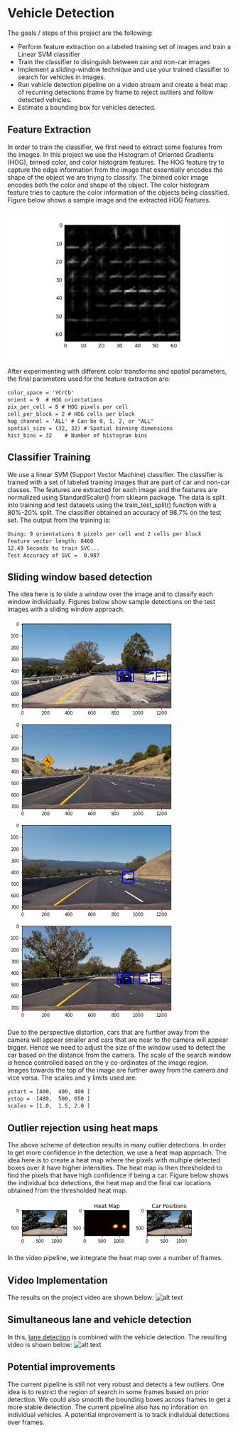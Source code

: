 # Vehicle Detection

The goals / steps of this project are the following:

* Perform feature extraction on a labeled training set of images and train a  Linear SVM classifier
* Train the classifier to disinguish between car and non-car images
* Implement a sliding-window technique and use your trained classifier to search for vehicles in images.
* Run vehicle detection pipeline on a video stream and create a heat map of recurring detections frame by frame to reject outliers and follow detected vehicles.
* Estimate a bounding box for vehicles detected.

[//]: # (Image References)

[image1]: ./output_images/hog.jpg
[image2]: ./output_images/test-images-detection-1.png
[image3]: ./output_images/test-images-detection-2.png
[image4]: ./output_images/test-images-detection-3.png
[image5]: ./output_images/test-images-detection-4.png
[image6]: ./output_images/heat-map.png
[image7]: ./output_images/output-video.gif
[image8]: ./output_images/output-video-with-lanes.gif


## Feature Extraction

In order to train the classifier, we first need to extract some features from the images. In this project we use the Histogram of Oriented Gradients (HOG),  binned color, and color histogram features. The HOG feature try to capture the edge information from the image that essentially encodes the shape of the object we are triyng to classify. The binned color image encodes both the color and shape of the object. The color histogram feature tries to capture the color information of the objects being classified. Figure below shows a sample image and the extracted HOG features.

![alt text][image1]

After experimenting with different color transforms and spatial parameters, the final parameters used for the feature extraction are:

```
color_space = 'YCrCb' 
orient = 9  # HOG orientations
pix_per_cell = 8 # HOG pixels per cell
cell_per_block = 2 # HOG cells per block
hog_channel = 'ALL' # Can be 0, 1, 2, or "ALL"
spatial_size = (32, 32) # Spatial binning dimensions
hist_bins = 32    # Number of histogram bins
```

## Classifier Training

We use a linear SVM (Support Vector Machine) classifier. The classifier is trained with a set of labeled training images that are part of car and non-car classes. The features are extracted for each image and the features are normalized using StandardScaler() from sklearn package. The data is split into training and test datasets using the train_test_split() function with a 80%-20% split. The classifier obtained an accuracy of 98.7% on the test set. The output from the training is:

```
Using: 9 orientations 8 pixels per cell and 2 cells per block
Feature vector length: 8460
12.49 Seconds to train SVC...
Test Accuracy of SVC =  0.987
```


## Sliding window based detection

The idea here is to slide a window over the image and to classify each window individually. Figures below show sample detections on the test images with a sliding window approach.

![alt text][image2]
![alt text][image3]
![alt text][image4]
![alt text][image5]

Due to the perspective distortion, cars that are further away from the camera will appear smaller  and cars that are near to the camera will appear bigger. Hence we need to adjust the size of the window used to detect the car based on the distance from the camera. The scale of the search window is hence controlled based on the y co-ordinates of the image region. Images towards the top of the image are further away from the camera and vice versa. The scales and y limits used are:

```
ystart = [400,  400, 400 ]
ystop =  [480,  500, 650 ]
scales = [1.0,  1.5, 2.0 ]
```


## Outlier rejection using heat maps

The above scheme of detection results in many outlier detections. In order to get more confidence in the detection, we use a heat map approach. The idea here is to create a heat map where the pixels with multiple detected boxes over it have higher intensities. The heat map is then thresholded to find the pixels that have high confidence if being a car. Figure below shows the individual box detections, the heat map and the final car locations obtained from the thresholded heat map.

![alt text][image6]

In the video pipeline, we integrate the heat map over a number of frames.

## Video Implementation

The results on the project video are shown below:
![alt text][image7]


## Simultaneous lane and vehicle detection

In this, [lane detection](https://github.com/iyerhari5/P4-AdvancedLaneFinding) is combined with the vehicle detection. The resulting video is shown below:
![alt text][image8]

## Potential improvements

The current pipeline is still not very robust and detects a few outliers.  One idea is to restrict the region of search in some frames based on prior detection. We could also smooth the bounding boxes across frames to get a more stable detection. The current pipeline also has no inforation on individual vehicles. A potential improvement is to track individual detections over frames.
